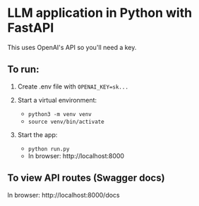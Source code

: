 # LLM application in Python with FastAPI

This uses OpenAI's API so you'll need a key.

## To run:

1. Create .env file with `OPENAI_KEY=sk...`
2. Start a virtual environment:

   - `python3 -m venv venv`
   - `source venv/bin/activate`

3. Start the app:
   - `python run.py`
   - In browser: http://localhost:8000

## To view API routes (Swagger docs)

In browser: http://localhost:8000/docs
